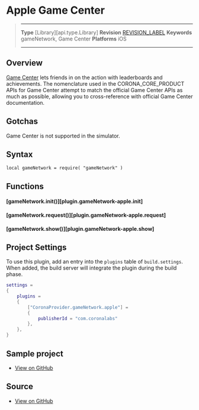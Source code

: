 
# Apple Game Center

> --------------------- ------------------------------------------------------------------------------------------
> __Type__              [Library][api.type.Library]
> __Revision__          [REVISION_LABEL](REVISION_URL)
> __Keywords__          gameNetwork, Game Center
> __Platforms__			iOS
> --------------------- ------------------------------------------------------------------------------------------

## Overview

[Game Center](https://developer.apple.com/game-center/) lets friends in on the action with leaderboards and achievements. The nomenclature used in the CORONA_CORE_PRODUCT APIs for Game Center attempt to match the official Game Center APIs as much as possible, allowing you to <nobr>cross-reference</nobr> with official Game Center documentation.

## Gotchas

Game Center is not supported in the simulator.

## Syntax

	local gameNetwork = require( "gameNetwork" )

## Functions

#### [gameNetwork.init()][plugin.gameNetwork-apple.init]

#### [gameNetwork.request()][plugin.gameNetwork-apple.request]

#### [gameNetwork.show()][plugin.gameNetwork-apple.show]

## Project Settings

To use this plugin, add an entry into the `plugins` table of `build.settings`. When added, the build server will integrate the plugin during the build phase.

``````lua
settings =
{
	plugins =
	{
		["CoronaProvider.gameNetwork.apple"] =
		{
			publisherId = "com.coronalabs"
		},
	},
}
``````
## Sample project

* [View on GitHub](https://github.com/coronalabs/plugins-sample-gamenetwork-apple)

## Source

* [View on GitHub](https://github.com/coronalabs/plugins-source-gamenetwork-apple)
